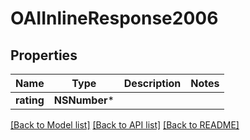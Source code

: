 # OAIInlineResponse2006

## Properties
Name | Type | Description | Notes
------------ | ------------- | ------------- | -------------
**rating** | **NSNumber*** |  | 

[[Back to Model list]](../README.md#documentation-for-models) [[Back to API list]](../README.md#documentation-for-api-endpoints) [[Back to README]](../README.md)


